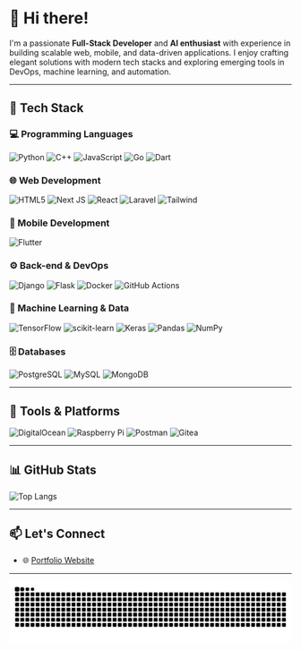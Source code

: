 # 👋 Hi there!

I'm a passionate **Full-Stack Developer** and **AI enthusiast** with experience in building scalable web, mobile, and data-driven applications. I enjoy crafting elegant solutions with modern tech stacks and exploring emerging tools in DevOps, machine learning, and automation.

---

## 🔧 Tech Stack

### 💻 Programming Languages
![Python](https://img.shields.io/badge/python-3670A0?style=flat&logo=python&logoColor=ffdd54)
![C++](https://img.shields.io/badge/c++-%2300599C.svg?style=flat&logo=c%2B%2B&logoColor=white)
![JavaScript](https://img.shields.io/badge/javascript-%23323330.svg?style=flat&logo=javascript&logoColor=%23F7DF1E)
![Go](https://img.shields.io/badge/go-%2300ADD8.svg?style=flat&logo=go&logoColor=white)
![Dart](https://img.shields.io/badge/dart-%230175C2.svg?style=flat&logo=dart&logoColor=white)

### 🌐 Web Development
![HTML5](https://img.shields.io/badge/html5-%23E34F26.svg?style=flat&logo=html5&logoColor=white)
![Next JS](https://img.shields.io/badge/Next-black?style=flat&logo=next.js&logoColor=white)
![React](https://img.shields.io/badge/react-%2320232a.svg?style=flat&logo=react&logoColor=%2361DAFB)
![Laravel](https://img.shields.io/badge/laravel-%23FF2D20.svg?style=flat&logo=laravel&logoColor=white)
![Tailwind](https://img.shields.io/badge/tailwindcss-%2338B2AC.svg?style=flat&logo=tailwind-css&logoColor=white)

### 📱 Mobile Development
![Flutter](https://img.shields.io/badge/Flutter-%2302569B.svg?style=flat&logo=Flutter&logoColor=white)

### ⚙️ Back-end & DevOps
![Django](https://img.shields.io/badge/django-%23092E20.svg?style=flat&logo=django&logoColor=white)
![Flask](https://img.shields.io/badge/flask-%23000.svg?style=flat&logo=flask&logoColor=white)
![Docker](https://img.shields.io/badge/docker-%230db7ed.svg?style=flat&logo=docker&logoColor=white)
![GitHub Actions](https://img.shields.io/badge/github%20actions-%232671E5.svg?style=flat&logo=githubactions&logoColor=white)

### 🧠 Machine Learning & Data
![TensorFlow](https://img.shields.io/badge/TensorFlow-%23FF6F00.svg?style=flat&logo=TensorFlow&logoColor=white)
![scikit-learn](https://img.shields.io/badge/scikit--learn-%23F7931E.svg?style=flat&logo=scikit-learn&logoColor=white)
![Keras](https://img.shields.io/badge/Keras-%23D00000.svg?style=flat&logo=Keras&logoColor=white)
![Pandas](https://img.shields.io/badge/pandas-%23150458.svg?style=flat&logo=pandas&logoColor=white)
![NumPy](https://img.shields.io/badge/numpy-%23013243.svg?style=flat&logo=numpy&logoColor=white)

### 🗄️ Databases
![PostgreSQL](https://img.shields.io/badge/postgres-%23316192.svg?style=flat&logo=postgresql&logoColor=white)
![MySQL](https://img.shields.io/badge/mysql-4479A1.svg?style=flat&logo=mysql&logoColor=white)
![MongoDB](https://img.shields.io/badge/MongoDB-%234ea94b.svg?style=flat&logo=mongodb&logoColor=white)

---

## 🧰 Tools & Platforms
![DigitalOcean](https://img.shields.io/badge/DigitalOcean-%230167ff.svg?style=flat&logo=digitalOcean&logoColor=white)
![Raspberry Pi](https://img.shields.io/badge/-Raspberry_Pi-C51A4A?style=flat&logo=Raspberry-Pi)
![Postman](https://img.shields.io/badge/Postman-FF6C37?style=flat&logo=postman&logoColor=white)
![Gitea](https://img.shields.io/badge/Gitea-34495E?style=flat&logo=gitea&logoColor=5D9425)

---

## 📊 GitHub Stats
![Top Langs](https://github-readme-stats.vercel.app/api/top-langs/?username=boysugi20&layout=compact&theme=tokyonight)

---

## 📫 Let's Connect

- 🌐 [Portfolio Website](https://boysugi20.github.io)

---

<!-- Snake animation (optional) -->
<img src="https://raw.githubusercontent.com/boysugi20/boysugi20/output/snake.svg" alt="Snake animation" />
